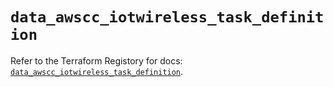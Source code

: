 # `data_awscc_iotwireless_task_definition`

Refer to the Terraform Registory for docs: [`data_awscc_iotwireless_task_definition`](https://registry.terraform.io/providers/hashicorp/awscc/0.70.0/docs/data-sources/iotwireless_task_definition).
